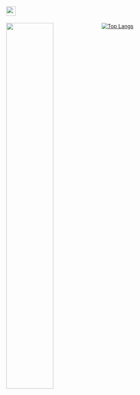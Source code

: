 # <img src="https://media.giphy.com/media/hvRJCLFzcasrR4ia7z/giphy.gif" width="25px"> 


<a href="#">
  <img align="left" src="https://github-readme-stats.vercel.app/api?username=Yeom-JinHo&show_icons=true&theme=vue&hide_border=true"  width=50%
  height=auto />
  
[![Top Langs](https://github-readme-stats.vercel.app/api/top-langs/?username=Yeom-JinHo&layout=compact&hide_border=true)](https://github.com/Yeom-JinHo)  
